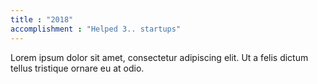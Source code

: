 ```yaml
---
title : "2018"
accomplishment : "Helped 3.. startups"
---
```

Lorem ipsum dolor sit amet, consectetur adipiscing elit. Ut a felis dictum tellus tristique ornare eu at odio.